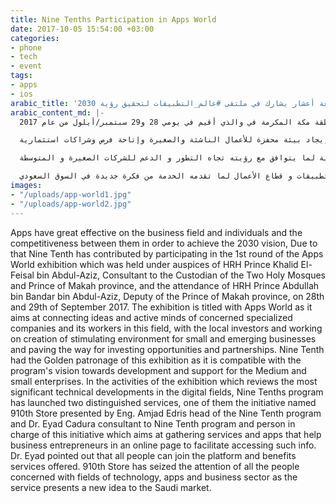 ```yaml
---
title: Nine Tenths Participation in Apps World
date: 2017-10-05 15:54:00 +03:00
categories:
- phone
- tech
- event
tags:
- apps
- ios
arabic_title: 'تسعة أعشار يشارك في ملتقى #عالم_التطبيقات لتحقيق رؤية 2030'
arabic_content_md: |-
  باتت التطبيقات تؤثر بشكل كبير على نطاق الأعمال والأفراد و نسبة التنافس فيما بينهم لتحقيق رؤية 2030،حيث ساهمت تسعة أعشار بالمشاركة في ملتقى عالم التطبيقات دورته الأولى المقام برعاية كريمة من صاحب السمو الملكي الأمير خالد الفيصل بن عبدالعزيز مستشار خادم الحرمين الشريفين أمير منطقة مكة المكرمة، وتشريف صاحب السمو الملكي الأمير عبدالله بن بندر بن عبدالعزيز نائب أمير منطقة مكة المكرمة في والذي أقيم في يومي 28 و29 سبتمبر/أيلول من عام 2017.

  وقد اطلق على الملتقى اسم "# عالم_التطبيقات " لما يهدف إلى ربط الأفكار و العقول النشطة من المهتمين من الشركات المختصة و العاملين بها في هذا المجال مع المستثمرين المحليين والعمل على إيجاد بيئة محفزة للأعمال الناشئة والصغيرة وإتاحة فرص وشراكات استثمارية.

  قام برنامج تسعة أعشار برعاية هذا الملتقى رعاية ذهبية لما يتوافق مع رؤيته تجاه التطور و الدعم للشركات الصغيرة و المتوسطة.

  من فعاليات اللقاء الذي يستعرض أبرز التطورات التقنية في المجالات الرقمية اطلقت تسعة أعشار مبادرتين متميزتين احدهما مبادرة " تطبيقاتي " قدمها المهندس أمجد إدريس رئيس تسعة أعشار والدكتور إياد قدورة مستشار تسعة أعشار والمسؤول عن هذه المبادرة و التي تهدف إلى جمع الخدمات و التطبيقات التي تساعد رواد الأعمال في صفحة على الأنترنت لتسهيل الوصول إليها، و اشار د. إياد أنه يمكن للجميع الانضمام إلى المنصة و الاستفادة من الخدمات المقدمة بها. حصلت مبادرة تطبيقاتي على انتباه كل من هو مهتم في مجال التقنية و التطبيقات و قطاع الأعمال لما تقدمه الخدمة من فكرة جديدة في السوق السعودي.
images:
- "/uploads/app-world1.jpg"
- "/uploads/app-world2.jpg"
---
```


Apps have great effective on the business field and individuals and the competitiveness between them in order to achieve the 2030 vision, Due to that Nine Tenth has contributed by participating in the 1st round of the Apps World exhibition which was held under auspices of HRH Prince Khalid El-Feisal bin Abdul-Aziz, Consultant to the Custodian of the Two Holy Mosques and Prince of Makah province, and the attendance of HRH Prince Abdullah bin Bandar bin Abdul-Aziz, Deputy of the Prince of Makah province, on 28th and 29th of September 2017.
The exhibition is titled with Apps World as it aims at connecting ideas and active minds of concerned specialized companies and its workers in this field, with the local investors and working on creation of stimulating environment for small and emerging businesses and paving the way for investing opportunities and partnerships.
 Nine Tenth had the Golden patronage of this exhibition as it is compatible with the program's vision towards development and support for the Medium and small enterprises.
In the activities of the exhibition which reviews the most significant technical developments in the digital fields, Nine Tenths program has launched two distinguished services, one of them the initiative named 910th Store presented by Eng. Amjad Edris head of the Nine Tenth program and Dr. Eyad Cadura consultant to Nine Tenth program and person in charge of this initiative which aims at gathering services and apps that help business entrepreneurs in an online page to facilitate accessing such info. Dr. Eyad pointed out that all people can join the platform and benefits services offered. 910th Store has seized the attention of all the people concerned with fields of technology, apps and business sector as the service presents a new idea to the Saudi market.             
